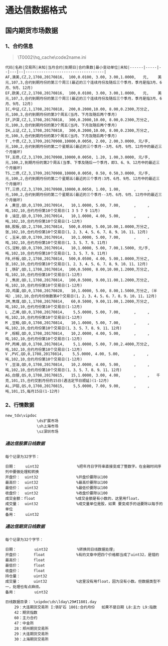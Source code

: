 通达信数据格式
=
国内期货市场数据
-

### 1、合约信息 
>\T0002\hq_cache\code2name.ini

    代码|名称|交易所|未知|当月合约|到期日|合约乘数|最小变动单位|未知|------|-----|--|---|--|-----------------------------------|
    AF,澳美,CZ,2,1708,20170816,  100,0.0100, 3.00, 3.00,1.0000,   元,    美元,107,3,合约到期月份的第三个周三(最近的三个连续月份及随后三个季月，季月是指3月、6月、9月、12月)
    EF,欧美,CZ,2,1708,20170816,  100,0.0100, 3.00, 3.00,1.0000,   元,    美元,107,3,合约到期月份的第三个周三(最近的三个连续月份及随后三个季月，季月是指3月、6月、9月、12月)
    IC,中证,CZ,1,1708,20170818,  200,0.2000,10.00, 8.00,0.2300,万分之,     元,100,3,合约到期月份的第3个周五(当月、下月及随后两个季月)
    IF,沪深,CZ,1,1708,20170818,  300,0.2000,10.00, 8.00,0.2300,万分之,     元,100,3,合约到期月份的第3个周五(当月、下月及随后两个季月)
    IH,上证,CZ,1,1708,20170818,  300,0.2000,10.00, 8.00,0.2300,万分之,     元,100,3,合约到期月份的第3个周五(当月、下月及随后两个季月)
    T ,十债,CZ,3,1709,20170908,10000,0.0050, 2.00, 2.00,3.0000, 元/手,     元,100,2,合约到期月份的第二个星期五(最近的三个季月--3月、6月、9月、12月中的最近三个月循环)
    TF,五债,CZ,3,1709,20170908,10000,0.0050, 1.20, 1.00,3.0000, 元/手,     元,100,2,到期月份的第2个周五(当季、下季及随后一个季月，即3、6、9、12月中的最近三个月循环)
    TS,二债,CZ,3,1709,20170908,10000,0.0050, 0.50, 0.50,3.0000, 元/手,     元,100,2,合约到期月份的第二个星期五(最近的三个季月:3月、6月、9月、12月中的最近三个月循环)
    TT,三债,CZ,3,1709,20170908,10000,0.0050, 1.00, 1.00,      ,     ,     元,100,2,合约到期月份的第二个星期五(最近的三个季月--3月、6月、9月、12月中的最近三个月循环)
    A ,黄豆,QD,0,1709,20170914,   10,1.0000, 5.00, 7.00,      ,     ,     吨,102,10,合约月份第10个交易日(1 3 5 7 9 11月)
    B ,油豆,QD,0,1709,20170914,   10,1.0000, 4.00, 5.00,      ,     ,     吨,102,10,合约月份第10个交易日(1-12月)
    BB,胶板,QD,2,1708,20170814,  500,0.0500, 5.00,10.00,1.0000,万分之,     张,102,10,合约月份第10个交易日(1、2、3、4、5、6、7、8、9、10、11、12月)
    C ,玉米,QD,0,1709,20170914,   10,1.0000, 5.00, 7.00,      ,     ,     吨,102,10,合约月份第10个交易日(1、3、5、7、9、11月)
    CS,淀粉,QD,0,1709,20170914,   10,1.0000, 5.00, 7.00,1.5000, 元/手,     吨,102,10,合约月份第10个交易日(1、3、5、7、9、11月)
    FB,纤板,QD,2,1708,20170814,  500,0.0500, 4.00, 5.00,1.0000,万分之,     张,102,10,合约月份第10个交易日(1、2、3、4、5、6、7、8、9、10、11、12月)
    I ,铁矿,QD,1,1708,20170814,  100,0.5000, 8.00,10.00,1.2000,万分之,     吨,102,10,合约月份第10个交易日(1-12月)
    J ,焦炭,QD,1,1708,20170814,  100,0.5000, 9.00,11.00,1.2000,万分之,     吨,102,10,合约月份第10个交易日(1-12月)
    JD,鸡蛋,QD,0,1708,20170828,   10,1.0000, 5.00, 8.00,1.5000,万分之,（半吨）,102,10,合约月份倒数第4个交易日(1，2，3，4，5，6，7，8，9，10，11，12月)
    JM,焦煤,QD,1,1708,20170814,   60,0.5000, 9.00,11.00,1.2000,万分之,     吨,102,10,合约月份第10个交易日(1-12月)
    L ,乙烯,QD,0,1708,20170814,    5,5.0000, 5.00, 7.00,      ,     ,     吨,102,10,合约月份第10个交易日(1-12月)
    M ,豆粕,QD,0,1708,20170814,   10,1.0000, 5.00, 7.00,      ,     ,     吨,102,10,合约月份第10个交易日(1、3、5、7、8、9、11、12月)
    P ,棕榈,QD,0,1708,20170814,   10,2.0000, 4.00, 5.00,      ,     ,     吨,102,10,合约月份第10个交易日(1-12月)
    PP,丙烯,QD,0,1708,20170814,    5,1.0000, 5.00, 7.00,2.4000,万分之,     吨,102,10,合约月份第10个交易日(1-12月)
    V ,PVC,QD,0,1708,20170814,    5,5.0000, 4.00, 5.00,      ,     ,     吨,102,10,合约月份第10个交易日(1-12月)
    Y ,豆油,QD,0,1708,20170814,   10,2.0000, 4.00, 5.00,      ,     ,     吨,102,10,合约月份第10个交易日(1、3、5、7、8、9、11、12月)
    AG,白银,QS,0,1708,20170815,   15,1.0000, 3.00, 4.00,      ,     ,   千克,101,15,合约交割月份的15日(遇法定节日顺延)(1-12月)
    AL,沪铝,QS,0,1708,20170815,    5,5.0000, 7.00, 9.00,      ,     ,     吨,101,15,每月15日(1-12月)
 

### 2、行情数据
    new_tdx\vipdoc        
                  \ds扩展市场  
                  \sh上海市场 
                  \sz深圳市场
                  
##### 通达信股票日线数据
    每个记录为32字节：

    日期：    uint32                 %把年月日字符串直接变成了整数字。在金融时间序列中要做处理和转换
    开盘价：  uint32                 %开盘价要除以100
    最高价：  uint32                 %最高价要除以100
    最低价：  uint32                 %最低价要除以100
    收盘价：  uint32                 %收盘价要除以100
    成交金额：float                  %成交金额是有小数的，这里用float，
    成交量：  uint32                 %成交量单位是股，如果 要变成手的话要除以每手的单位
    备用：    uint32
    
##### 通达信期货日线数据
    每个记录为32个字节：
    
    日期：        uint32             %转换同日线数据处理;
    开盘价：      float              %有的文章中把四个价格都当成了uint32，是错的
    最高价：      float
    最低价：      float
    收盘价：      float
    持仓量：      uint32             
    成交量：      uint32             %这里没有用float，因为没有小数。但数据类型不一，处理也有点麻烦。
    备用：        uint32               
    
    日线数据目录： \vipdoc\ds\lday\29#I1801.day
        29：大连期货交易所 I:铁矿石 1801:合约月份   如果不是日期 L8:主力 L9:指数
        42：期货指数
        60：主力合约
        47：中金所
        28：郑州期货交易所
        29：大连期货交易所
        30：上海期货交易所
        